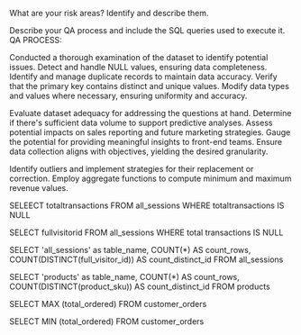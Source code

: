 What are your risk areas? Identify and describe them.

Describe your QA process and include the SQL queries used to execute it.
	QA PROCESS: 



Conducted a thorough examination of the dataset to identify potential issues.
Detect and handle NULL values, ensuring data completeness.
Identify and manage duplicate records to maintain data accuracy.
Verify that the primary key contains distinct and unique values.
Modify data types and values where necessary, ensuring uniformity and accuracy.

Evaluate dataset adequacy for addressing the questions at hand.
Determine if there's sufficient data volume to support predictive analyses.
Assess potential impacts on sales reporting and future marketing strategies.
Gauge the potential for providing meaningful insights to front-end teams.
Ensure data collection aligns with objectives, yielding the desired granularity.

Identify outliers and implement strategies for their replacement or correction.
Employ aggregate functions to compute minimum and maximum revenue values.



SELEECT totaltransactions FROM all_sessions 
WHERE totaltransactions IS NULL 

SELECT fullvisitorid FROM all_sessions 
WHERE total transactions IS NULL 


SELECT 'all_sessions' as table_name, 
        COUNT(*) AS count_rows, 
        COUNT(DISTINCT(full_visitor_id)) AS count_distinct_id 
FROM all_sessions


SELECT 'products' as table_name, 
       COUNT(*) AS count_rows, 
       COUNT(DISTINCT(product_sku)) AS count_distinct_id
FROM products



SELECT MAX (total_ordered) FROM customer_orders


SELECT MIN (total_ordered) FROM customer_orders 
